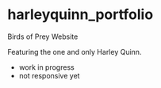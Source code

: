 # harleyquinn_portfolio
Birds of Prey Website

Featuring the one and only Harley Quinn. 

* work in progress
* not responsive yet
